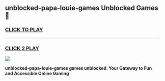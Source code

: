 
## unblocked-papa-louie-games Unblocked Games👋
<h3>
<a href="https://news.freeplayer.one?title=unblocked-papa-louie-games&ref=16F">CLICK TO PLAY</a></h3>
<hr>

<h3>
<a href="https://news.freeplayer.one?title=unblocked-papa-louie-games&ref=16F">CLICK 2 PLAY</a>
  
</h3>

<a href="https://news.freeplayer.one?title=unblocked-papa-louie-games&ref=16F/"><img src="https://clearcache.store/games.png"></a>


**unblocked-papa-louie-games games unblocked: Your Gateway to Fun and Accessible Online Gaming**
